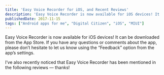 ```yaml
---
title: 'Easy Voice Recorder for iOS, and Recent Reviews'
description: 'Easy Voice Recorder is now available for iOS devices! It can be downloaded from the App Store. If you have any questions or comments about the app, please don’t hesitate to let us know using the “Feedback” option from the app’s settings.'
publishedDate: 2017-11-15
tags: ["Android apps for me", "Digital Citizen", "iOS", "MIUI"]
---
```


Easy Voice Recorder is now available for iOS devices! It can be downloaded from the App Store. If you have any questions or comments about the app, please don’t hesitate to let us know using the “Feedback” option from the app’s settings.

I’ve also recently noticed that Easy Voice Recorder has been mentioned in the following reviews — thanks!